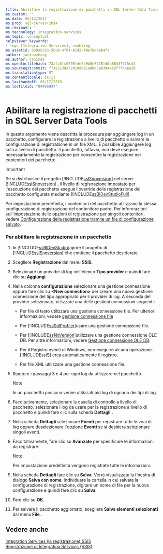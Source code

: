 ```yaml
---
title: Abilitare la registrazione di pacchetti in SQL Server Data Tools | Microsoft Docs
ms.custom: ''
ms.date: 06/13/2017
ms.prod: sql-server-2014
ms.reviewer: ''
ms.technology: integration-services
ms.topic: conceptual
helpviewer_keywords:
- logs [Integration Services], enabling
ms.assetid: b69a8593-5bb0-4f04-87d2-f8e7bd7eb4fc
author: janinezhang
ms.author: janinez
ms.openlocfilehash: 73a4c6fc0795fde7a9b8e7378fd0a88447ff5cd2
ms.sourcegitcommit: f71e523da72019de81a8bd5a0394a62f7f76ea20
ms.translationtype: MT
ms.contentlocale: it-IT
ms.lasthandoff: 06/17/2020
ms.locfileid: "84966937"
---
```

# <a name="enable-package-logging-in-sql-server-data-tools"></a>Abilitare la registrazione di pacchetti in SQL Server Data Tools
  In questo argomento viene descritta la procedura per aggiungere log in un pacchetto, configurare la registrazione a livello di pacchetto e salvare la configurazione di registrazione in un file XML. È possibile aggiungere log solo a livello di pacchetto. Il pacchetto, tuttavia, non deve eseguire necessariamente la registrazione per consentire la registrazione nei contenitori del pacchetto.  
  
> [!IMPORTANT]  
>  Se si distribuisce il progetto [!INCLUDE[ssISnoversion](../includes/ssisnoversion-md.md)] nel server [!INCLUDE[ssISnoversion](../includes/ssisnoversion-md.md)] , il livello di registrazione impostato per l'esecuzione del pacchetto esegue l'override della registrazione del pacchetto configurata mediante [!INCLUDE[ssBIDevStudioFull](../includes/ssbidevstudiofull-md.md)].  
  
 Per impostazione predefinita, i contenitori del pacchetto utilizzano la stessa configurazione di registrazione del contenitore padre. Per informazioni sull'impostazione delle opzioni di registrazione per singoli contenitori, vedere [Configurazione della registrazione tramite un file di configurazione salvato](../../2014/integration-services/configure-logging-by-using-a-saved-configuration-file.md).  
  
### <a name="to-enable-logging-in-a-package"></a>Per abilitare la registrazione in un pacchetto  
  
1.  In [!INCLUDE[ssBIDevStudio](../includes/ssbidevstudio-md.md)]aprire il progetto di [!INCLUDE[ssISnoversion](../includes/ssisnoversion-md.md)] che contiene il pacchetto desiderato.  
  
2.  Scegliere **Registrazione** dal menu **SSIS**.  
  
3.  Selezionare un provider di log nell'elenco **Tipo provider** e quindi fare clic su **Aggiungi**.  
  
4.  Nella colonna **configurazione** selezionare una gestione connessione oppure fare clic su **\<New connection>** per creare una nuova gestione connessione del tipo appropriato per il provider di log. A seconda del provider selezionato, utilizzare una delle gestioni connessioni seguenti:  
  
    -   Per file di testo utilizzare una gestione connessione file. Per ulteriori informazioni, vedere [gestione connessione file](connection-manager/file-connection-manager.md)  
  
    -   Per [!INCLUDE[ssSqlProfiler](../includes/sssqlprofiler-md.md)]usare una gestione connessione file.  
  
    -   Per [!INCLUDE[ssNoVersion](../includes/ssnoversion-md.md)]utilizzare una gestione connessione OLE DB. Per altre informazioni, vedere [Gestione connessione OLE DB](connection-manager/ole-db-connection-manager.md).  
  
    -   Per il Registro eventi di Windows, non eseguire alcuna operazione. [!INCLUDE[ssIS](../includes/ssis-md.md)] crea automaticamente il registro.  
  
    -   Per file XML utilizzare una gestione connessione file.  
  
5.  Ripetere i passaggi 3 e 4 per ogni log da utilizzare nel pacchetto.  
  
    > [!NOTE]  
    >  In un pacchetto possono venire utilizzati più log di ognuno dei tipi di log.  
  
6.  Facoltativamente, selezionare la casella di controllo a livello di pacchetto, selezionare i log da usare per la registrazione a livello di pacchetto e quindi fare clic sulla scheda **Dettagli** .  
  
7.  Nella scheda **Dettagli** selezionare **Eventi** per registrare tutte le voci di log oppure deselezionare l'opzione **Eventi** se si desidera selezionare singoli eventi.  
  
8.  Facoltativamente, fare clic su **Avanzate** per specificare le informazioni da registrare.  
  
    > [!NOTE]  
    >  Per impostazione predefinita vengono registrate tutte le informazioni.  
  
9. Nella scheda **Dettagli** fare clic su **Salva**. Verrà visualizzata la finestra di dialogo **Salva con nome**. Individuare la cartella in cui salvare la configurazione di registrazione, digitare un nome di file per la nuova configurazione e quindi fare clic su **Salva**.  
  
10. Fare clic su **OK**.  
  
11. Per salvare il pacchetto aggiornato, scegliere **Salva elementi selezionati** dal menu **File** .  
  
## <a name="see-also"></a>Vedere anche  
 [Integration Services &#40;la registrazione&#41; SSIS](performance/integration-services-ssis-logging.md)   
 [Registrazione di Integration Services &#40;SSIS&#41;](performance/integration-services-ssis-logging.md)  
  
  
